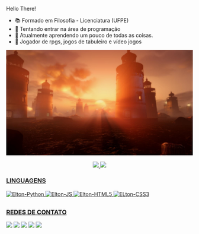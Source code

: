 Hello There!

- 📚 Formado em Filosofia - Licenciatura (UFPE)
- 🎫 Tentando entrar na área de programação
- 🌱 Atualmente aprendendo um pouco de todas as coisas.
- 🎲 Jogador de rpgs, jogos de tabuleiro e vídeo jogos

![alt text](https://github.com/Elton-Arruda/Elton-Arruda/blob/main/thumb-1920-787541.jpg)

<div align="center">
  <a href="https://github.com/Elton-Arruda">
  <img height="140em" src="https://github-readme-stats.vercel.app/api?username=Elton-Arruda&show_icons=true&theme=blueberry&include_all_commits=true&count_private=true"/>
  <img height="140em" src="https://github-readme-stats.vercel.app/api/top-langs/?username=Elton-Arruda&layout=compact&langs_count=7&theme=blueberry"/>
</div> 
  
  
  ### LINGUAGENS
  
  <img align="center" alt="Elton-Python" height="30" width="100" src="https://img.shields.io/badge/Python-14354C?style=for-the-badge&logo=python&logoColor=white">
  <img align="center" alt="Elton-JS" height="30" width="100" src="https://img.shields.io/badge/JavaScript-F7DF1E?style=for-the-badge&logo=javascript&logoColor=black">
  <img align="center" alt="Elton-HTML5" height="30" width="100" src="https://img.shields.io/badge/HTML5-E34F26?style=for-the-badge&logo=html5&logoColor=white">
  <img align="center" alt="ELton-CSS3" height="30" width="100" src="https://img.shields.io/badge/CSS3-1572B6?style=for-the-badge&logo=css3&logoColor=white">

  
  ##
  ### REDES DE CONTATO
  
<div>
<a href="https://instagram.com/Oagub_" target="_blank"><img src="https://img.shields.io/badge/-Instagram-%23E4405F?style=for-the-badge&logo=instagram&logoColor=white" target="_blank"></a>
<a href="https://www.twitter.com/Oagub_" target="_blank"><img src="https://img.shields.io/badge/Twitter-1DA1F2?style=for-the-badge&logo=twitter&logoColor=white" target="_blank"></a>
<a href="https://www.linkedin.com/in/eltonsantosarruda/" target="_blank"><img src="https://img.shields.io/badge/-LinkedIn-%230077B5?style=for-the-badge&logo=linkedin&logoColor=white" target="_blank"></a>
<a href = "mailto:eltonbugsantos.format@gmail.com"><img src="https://img.shields.io/badge/-Gmail-%23333?style=for-the-badge&logo=gmail&logoColor=white" target="_blank"></a>
<a href="https://steamcommunity.com/id/christianspacecowboy/" target="_blank"><img src="https://img.shields.io/badge/Steam-000000?style=for-the-badge&logo=steam&logoColor=white"
  </div>  
